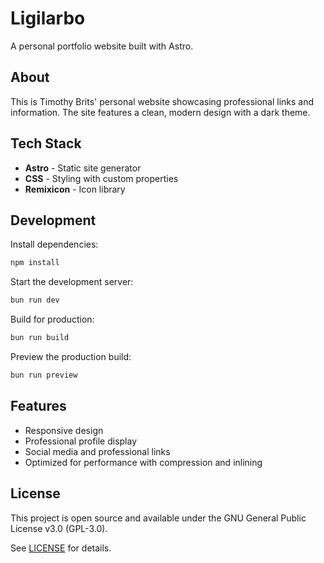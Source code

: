 # Ligilarbo

A personal portfolio website built with Astro.

## About

This is Timothy Brits' personal website showcasing professional links and information. The site features a clean, modern design with a dark theme.

## Tech Stack

- **Astro** - Static site generator
- **CSS** - Styling with custom properties
- **Remixicon** - Icon library

## Development

Install dependencies:

```bash
npm install
```

Start the development server:

```bash
bun run dev
```

Build for production:

```bash
bun run build
```

Preview the production build:

```bash
bun run preview
```

## Features

- Responsive design
- Professional profile display
- Social media and professional links
- Optimized for performance with compression and inlining

## License

This project is open source and available under the GNU General Public License v3.0 (GPL-3.0).

See [LICENSE](./LICENSE) for details.
